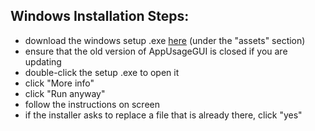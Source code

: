 ## Windows Installation Steps:
* download the windows setup .exe [here](https://github.com/Adam-Color/AppUsageGUI/releases/latest) (under the "assets" section)
* ensure that the old version of AppUsageGUI is closed if you are updating
* double-click the setup .exe to open it
* click "More info"
* click "Run anyway"
* follow the instructions on screen
* if the installer asks to replace a file that is already there, click "yes"
